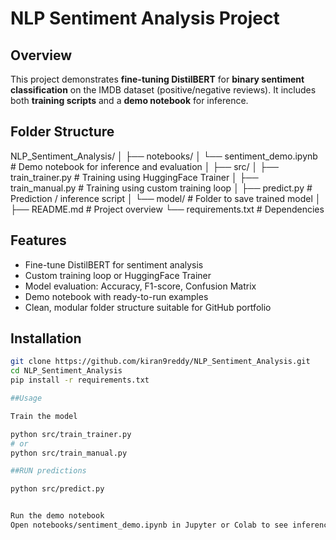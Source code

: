 # NLP Sentiment Analysis Project

## Overview
This project demonstrates **fine-tuning DistilBERT** for **binary sentiment classification** on the IMDB dataset (positive/negative reviews). It includes both **training scripts** and a **demo notebook** for inference.

## Folder Structure



NLP_Sentiment_Analysis/
│
├── notebooks/
│ └── sentiment_demo.ipynb # Demo notebook for inference and evaluation
│
├── src/
│ ├── train_trainer.py # Training using HuggingFace Trainer
│ ├── train_manual.py # Training using custom training loop
│ ├── predict.py # Prediction / inference script
│ └── model/ # Folder to save trained model
│
├── README.md # Project overview
└── requirements.txt # Dependencies



## Features
- Fine-tune DistilBERT for sentiment analysis
- Custom training loop or HuggingFace Trainer
- Model evaluation: Accuracy, F1-score, Confusion Matrix
- Demo notebook with ready-to-run examples
- Clean, modular folder structure suitable for GitHub portfolio

## Installation
```bash
git clone https://github.com/kiran9reddy/NLP_Sentiment_Analysis.git
cd NLP_Sentiment_Analysis
pip install -r requirements.txt

##Usage

Train the model

python src/train_trainer.py
# or
python src/train_manual.py

##RUN predictions

python src/predict.py


Run the demo notebook
Open notebooks/sentiment_demo.ipynb in Jupyter or Colab to see inference and evaluation.